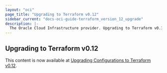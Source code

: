 ```yaml
---
layout: "oci"
page_title: "Upgrading to Terraform v0.12"
sidebar_current: "docs-oci-guide-terraform_version_12_upgrade"
description: |-
  The Oracle Cloud Infrastructure provider. Upgrading to Terraform v0.12
---
```


## Upgrading to Terraform v0.12

This content is now available at [Upgrading Configurations to Terraform v0.12](https://docs.oracle.com/en-us/iaas/Content/API/SDKDocs/terraformconfigurationupgrades.htm).
